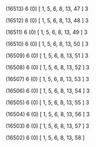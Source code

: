 (16513) 6 (0) [ 1, 5, 6, 8, 13, 47 ] 3 


(16512) 6 (0) [ 1, 5, 6, 8, 13, 48 ] 3 


(16511) 6 (0) [ 1, 5, 6, 8, 13, 49 ] 3 


(16510) 6 (0) [ 1, 5, 6, 8, 13, 50 ] 3 


(16509) 6 (0) [ 1, 5, 6, 8, 13, 51 ] 3 


(16508) 6 (0) [ 1, 5, 6, 8, 13, 52 ] 3 


(16507) 6 (0) [ 1, 5, 6, 8, 13, 53 ] 3 


(16506) 6 (0) [ 1, 5, 6, 8, 13, 54 ] 3 


(16505) 6 (0) [ 1, 5, 6, 8, 13, 55 ] 3 


(16504) 6 (0) [ 1, 5, 6, 8, 13, 56 ] 3 


(16503) 6 (0) [ 1, 5, 6, 8, 13, 57 ] 3 


(16502) 6 (0) [ 1, 5, 6, 8, 13, 58 ]  

